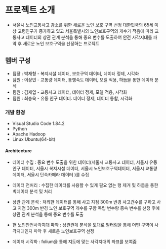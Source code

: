 # 프로젝트 소개

- 서울시 노인교통사고 감소를 위한 새로운 노인 보호 구역 선정
대한민국의 65세 이상 고령인구가 증가하고 있고 서울특별시의 노인보호구역의 개수가 적음에 따라 
교통사고 데이터의 상관 관계 분석을 통해 중요 변수를 도출하여 안전 사각지대를 파악 후 새로운 노인 보호구역을 선정하는 프로젝트

## 멤버 구성
- 팀장 : 박재형 - 복지시설 데이터, 보호구역 데이터, 데이터 정제, 시각화
- 팀원 : 이상민 - 교통량 데이터, 통행속도 데이터, 모델 적용, 하둡을 통한 데이터 분석
- 팀원 : 김재엽 - 교통사고 데이터, 데이터 정제, 모델 적용, 시각화
- 팀원 : 최승욱 - 유동 인구 데이터. 데이터 정제, 데이터 통합, 시각화

### 개발 환경
- Visual Studio Code 1.84.2
- Python
- Apache Hadoop
- Linux Ubuntu(64-bit)

#### Architecture
- 데이터 수집 : 중요 변수 도출을 위한 데이터(서울시 교통사고 데이터, 서울시 유동인구 데이터, 서울시 복지시설 데이터, 
서울시 노인보호구역데이터, 서울시 교통량 데이터, 서울시 단속카메라 데이터 )를 수집

- 데이터 전처리 : 수집한 데이터를 사용할 수 있게 필요 없는 행 제거 및 하둡을 통한 빅데이터 분석 및 처리

- 상관 관계 분석 : 처리한 데이터를 통해 사고 지점 300m 반경 사고건수를 구하고 사고 지점 300m 반경 노인 보호구역 개수를 구함
독립 변수랑 종속 변수를 선정 후에 상관 관계 분석을 통해 중요 변수를 도출

- 현 노인안전사각지대 파악 : 상관관계 분석을 토대로 필터링을 통해 
어떤 구역이 사각지대인지 파악 후 새로운 노인보호구역 선정 

- 데이터 시각화 : folium을 통해 지도에 맞는 사각지대의 좌표를 보여줌
